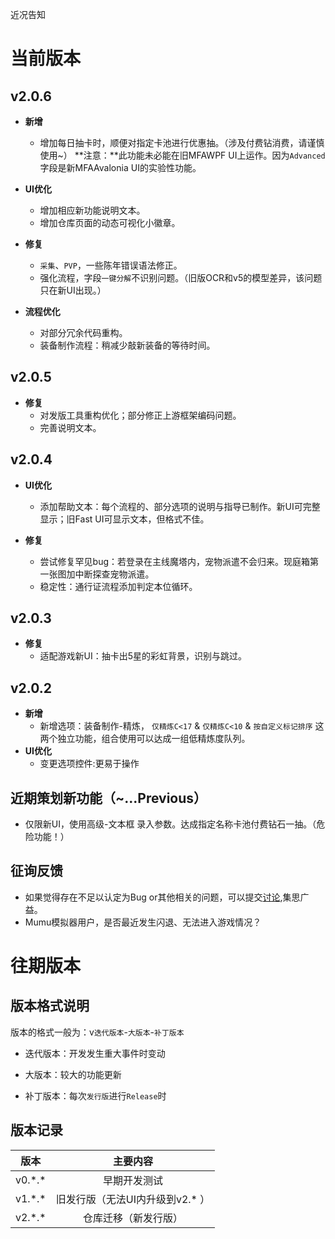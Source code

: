 近况告知

# 当前版本
## v2.0.6
- **新增**
  - 增加每日抽卡时，顺便对指定卡池进行优惠抽。（涉及付费钻消费，请谨慎使用~）
  **注意：**此功能未必能在旧MFAWPF UI上运作。因为`Advanced`字段是新MFAAvalonia UI的实验性功能。

- **UI优化**
  - 增加相应新功能说明文本。
  - 增加仓库页面的动态可视化小徽章。

- **修复**
  - `采集`、`PVP`，一些陈年错误语法修正。
  - 强化流程，字段`一键分解`不识别问题。（旧版OCR和v5的模型差异，该问题只在新UI出现。）

- **流程优化**
  - 对部分冗余代码重构。
  - 装备制作流程：稍减少敲新装备的等待时间。

## v2.0.5
- **修复**
  - 对发版工具重构优化；部分修正上游框架编码问题。
  - 完善说明文本。

## v2.0.4
- **UI优化**
  - 添加帮助文本：每个流程的、部分选项的说明与指导已制作。新UI可完整显示；旧Fast UI可显示文本，但格式不佳。

- **修复**
  - 尝试修复罕见bug：若登录在主线魔塔内，宠物派遣不会归来。现庭箱第一张图加中断探查宠物派遣。
  - 稳定性：通行证流程添加判定本位循环。

## v2.0.3
- **修复**
  - 适配游戏新UI：抽卡出5星的彩虹背景，识别与跳过。

## v2.0.2

- **新增**
  - 新增选项：装备制作-精炼， `仅精炼C<17` & `仅精炼C<10` & `按自定义标记排序` 这两个独立功能，组合使用可以达成一组低精炼度队列。
- **UI优化**
  - 变更选项控件:更易于操作



## 近期策划新功能（~...Previous）
- 仅限新UI，使用高级-文本框 录入参数。达成指定名称卡池付费钻石一抽。（危险功能！）

## 征询反馈
- 如果觉得存在不足以认定为Bug or其他相关的问题，可以提交[讨论](https://github.com/sunyink/MFABD2/discussions),集思广益。
- Mumu模拟器用户，是否最近发生闪退、无法进入游戏情况？

# 往期版本
>

## 版本格式说明

版本的格式一般为：v`迭代版本`-`大版本`-`补丁版本`

- 迭代版本：开发发生重大事件时变动


- 大版本：较大的功能更新


- 补丁版本：每次`发行版`进行`Release`时

## 版本记录


| 版本 |         主要内容         |
| :----: | :----------------------: |
|  v0.\*.\* |早期开发测试 |
|  v1.\*.\* |旧发行版（无法UI内升级到v2.* ）|
|  v2.\*.\* |仓库迁移（新发行版） |





